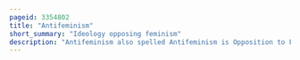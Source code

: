 ```yaml
---
pageid: 3354802
title: "Antifeminism"
short_summary: "Ideology opposing feminism"
description: "Antifeminism also spelled Antifeminism is Opposition to Feminism. Antifeminists opposed specific Policy Proposals for Women's Rights in the late 19th Century and early 20th Century such as the Right to vote educational Opportunities Property Rights and Access to birth Control. Antifeminists often opposed the abortion-rights Movement and the equal Rights Amendment in the Mid and late 20th Century."
---
```

